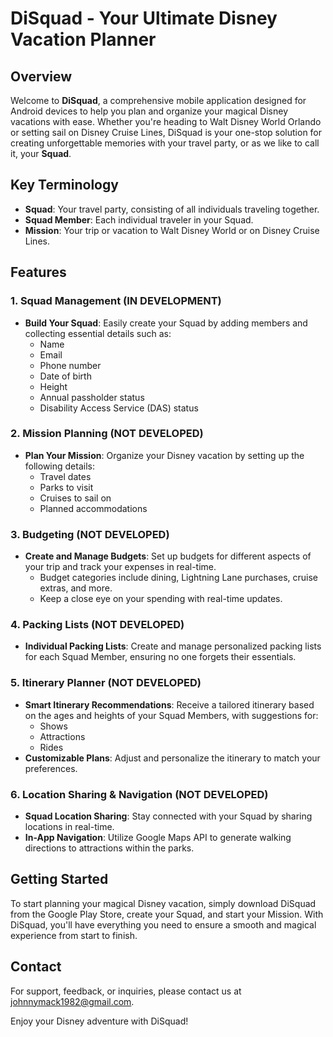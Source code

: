 # DiSquad - Your Ultimate Disney Vacation Planner

## Overview

Welcome to **DiSquad**, a comprehensive mobile application designed for Android devices to help you plan and organize your magical Disney vacations with ease. Whether you're heading to Walt Disney World Orlando or setting sail on Disney Cruise Lines, DiSquad is your one-stop solution for creating unforgettable memories with your travel party, or as we like to call it, your **Squad**.

## Key Terminology

- **Squad**: Your travel party, consisting of all individuals traveling together.
- **Squad Member**: Each individual traveler in your Squad.
- **Mission**: Your trip or vacation to Walt Disney World or on Disney Cruise Lines.

## Features

### 1. Squad Management (IN DEVELOPMENT)
- **Build Your Squad**: Easily create your Squad by adding members and collecting essential details such as:
  - Name
  - Email
  - Phone number
  - Date of birth
  - Height
  - Annual passholder status
  - Disability Access Service (DAS) status

### 2. Mission Planning (NOT DEVELOPED)
- **Plan Your Mission**: Organize your Disney vacation by setting up the following details:
  - Travel dates
  - Parks to visit
  - Cruises to sail on
  - Planned accommodations

### 3. Budgeting (NOT DEVELOPED)
- **Create and Manage Budgets**: Set up budgets for different aspects of your trip and track your expenses in real-time.
  - Budget categories include dining, Lightning Lane purchases, cruise extras, and more.
  - Keep a close eye on your spending with real-time updates.

### 4. Packing Lists (NOT DEVELOPED)
- **Individual Packing Lists**: Create and manage personalized packing lists for each Squad Member, ensuring no one forgets their essentials.

### 5. Itinerary Planner (NOT DEVELOPED)
- **Smart Itinerary Recommendations**: Receive a tailored itinerary based on the ages and heights of your Squad Members, with suggestions for:
  - Shows
  - Attractions
  - Rides
- **Customizable Plans**: Adjust and personalize the itinerary to match your preferences.

### 6. Location Sharing & Navigation (NOT DEVELOPED)
- **Squad Location Sharing**: Stay connected with your Squad by sharing locations in real-time.
- **In-App Navigation**: Utilize Google Maps API to generate walking directions to attractions within the parks.

## Getting Started

To start planning your magical Disney vacation, simply download DiSquad from the Google Play Store, create your Squad, and start your Mission. With DiSquad, you'll have everything you need to ensure a smooth and magical experience from start to finish.


## Contact

For support, feedback, or inquiries, please contact us at johnnymack1982@gmail.com.

Enjoy your Disney adventure with DiSquad!
